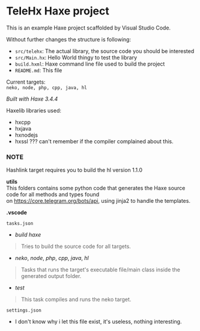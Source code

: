 # TeleHx Haxe project

This is an example Haxe project scaffolded by Visual Studio Code.

Without further changes the structure is following:

 * `src/telehx`: The actual library, the source code you should be interested
 * `src/Main.hx`: Hello World thingy to test the library
 * `build.hxml`: Haxe command line file used to build the project
 * `README.md`: This file


Current targets:  
`neko, node, php, cpp, java, hl`


_Built with Haxe 3.4.4_


Haxelib libraries used:
- hxcpp
- hxjava
- hxnodejs
- hxssl ??? can't remember if the compiler complained about this.


### NOTE  
Hashlink target requires you to build the hl version 1.1.0

**utils**  
This folders contains some python code that generates the Haxe source code for all methods and types found  
on https://core.telegram.org/bots/api, using jinja2 to handle the templates.  


**.vscode**  

`tasks.json`  
 - _build haxe_  
 > Tries to build the source code for all targets.  
 - _neko_, _node_, _php_, _cpp_, _java_, _hl_  
 > Tasks that runs the target's executable file/main class inside the generated output folder.  
 - _test_  
 > This task compiles and runs the neko target.  

`settings.json`  
 - I don't know why i let this file exist, it's useless, nothing interesting.  